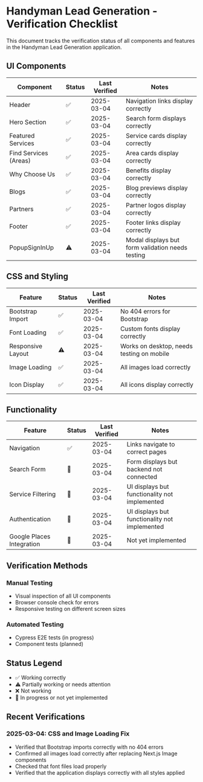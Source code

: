 # Handyman Lead Generation - Verification Checklist

This document tracks the verification status of all components and features in the Handyman Lead Generation application.

## UI Components

| Component | Status | Last Verified | Notes |
|-----------|--------|---------------|-------|
| Header | ✅ | 2025-03-04 | Navigation links display correctly |
| Hero Section | ✅ | 2025-03-04 | Search form displays correctly |
| Featured Services | ✅ | 2025-03-04 | Service cards display correctly |
| Find Services (Areas) | ✅ | 2025-03-04 | Area cards display correctly |
| Why Choose Us | ✅ | 2025-03-04 | Benefits display correctly |
| Blogs | ✅ | 2025-03-04 | Blog previews display correctly |
| Partners | ✅ | 2025-03-04 | Partner logos display correctly |
| Footer | ✅ | 2025-03-04 | Footer links display correctly |
| PopupSignInUp | ⚠️ | 2025-03-04 | Modal displays but form validation needs testing |

## CSS and Styling

| Feature | Status | Last Verified | Notes |
|---------|--------|---------------|-------|
| Bootstrap Import | ✅ | 2025-03-04 | No 404 errors for Bootstrap |
| Font Loading | ✅ | 2025-03-04 | Custom fonts display correctly |
| Responsive Layout | ⚠️ | 2025-03-04 | Works on desktop, needs testing on mobile |
| Image Loading | ✅ | 2025-03-04 | All images load correctly |
| Icon Display | ✅ | 2025-03-04 | All icons display correctly |

## Functionality

| Feature | Status | Last Verified | Notes |
|---------|--------|---------------|-------|
| Navigation | ✅ | 2025-03-04 | Links navigate to correct pages |
| Search Form | 🔄 | 2025-03-04 | Form displays but backend not connected |
| Service Filtering | 🔄 | 2025-03-04 | UI displays but functionality not implemented |
| Authentication | 🔄 | 2025-03-04 | UI displays but functionality not implemented |
| Google Places Integration | 🔄 | 2025-03-04 | Not yet implemented |

## Verification Methods

### Manual Testing
- Visual inspection of all UI components
- Browser console check for errors
- Responsive testing on different screen sizes

### Automated Testing
- Cypress E2E tests (in progress)
- Component tests (planned)

## Status Legend
- ✅ Working correctly
- ⚠️ Partially working or needs attention
- ❌ Not working
- 🔄 In progress or not yet implemented

## Recent Verifications

### 2025-03-04: CSS and Image Loading Fix
- Verified that Bootstrap imports correctly with no 404 errors
- Confirmed all images load correctly after replacing Next.js Image components
- Checked that font files load properly
- Verified that the application displays correctly with all styles applied
